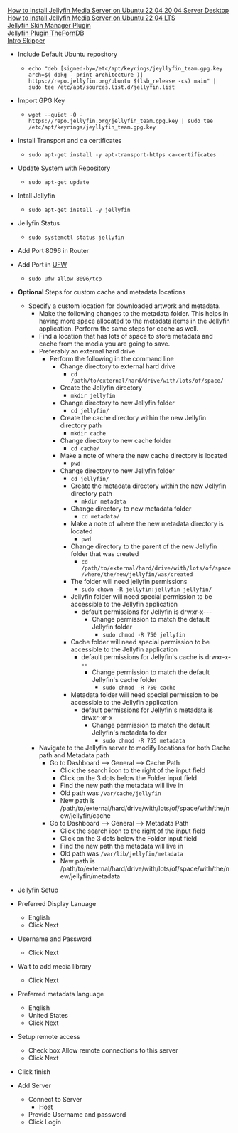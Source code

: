 [How to Install Jellyfin Media Server on Ubuntu 22 04 20 04 Server Desktop](https://www.linuxbabe.com/ubuntu/install-jellyfin-media-server-ubuntu-20-04)<br />
[How to Install Jellyfin Media Server on Ubuntu 22 04 LTS](https://www.linuxcapable.com/how-to-install-jellyfin-media-server-on-ubuntu-22-04-lts)<br />
[Jellyfin Skin Manager Plugin](https://github.com/danieladov/jellyfin-plugin-skin-manager)<br />
[Jellyfin Plugin ThePornDB](https://github.com/ThePornDatabase/Jellyfin.Plugin.ThePornDB)<br />
[Intro Skipper](https://github.com/ergoz/jellyfin-intro-skipper)<br />

* Include Default Ubuntu repository
  * `echo "deb [signed-by=/etc/apt/keyrings/jeyllyfin_team.gpg.key arch=$( dpkg --print-architecture )] https://repo.jellyfin.org/ubuntu $(lsb_release -cs) main" | sudo tee /etc/apt/sources.list.d/jellyfin.list`
* Import GPG Key
  * `wget --quiet -O - https://repo.jellyfin.org/jellyfin_team.gpg.key | sudo tee /etc/apt/keyrings/jeyllyfin_team.gpg.key`
* Install Transport and ca certificates
  * `sudo apt-get install -y apt-transport-https ca-certificates`
* Update System with Repository
  * `sudo apt-get update`
* Intall Jellyfin
  * `sudo apt-get install -y jellyfin`
* Jellyfin Status
  * `sudo systemctl status jellyfin`
* Add Port 8096 in Router
* Add Port in [UFW](https://github.com/Cuates/ubuntuinstall/tree/main/system/ufw)
  * `sudo ufw allow 8096/tcp`

* **Optional** Steps for custom cache and metadata locations
  * Specify a custom location for downloaded artwork and metadata.
    * Make the following changes to the metadata folder. This helps in having more space allocated to the metadata items in the Jellyfin application. Perform the same steps for cache as well.
    * Find a location that has lots of space to store metadata and cache from the media you are going to save.
    * Preferably an external hard drive
      * Perform the following in the command line
        * Change directory to external hard drive
          * `cd /path/to/external/hard/drive/with/lots/of/space/`
        * Create the Jellyfin directory
          * `mkdir jellyfin`
        * Change directory to new Jellyfin folder
          * `cd jellyfin/`
        * Create the cache directory within the new Jellyfin directory path
          * `mkdir cache`
        * Change directory to new cache folder
          * `cd cache/`
        * Make a note of where the new cache directory is located
          * `pwd`
        * Change directory to new Jellyfin folder
          * `cd jellyfin/`
          * Create the metadata directory within the new Jellyfin directory path
            * `mkdir metadata`
          * Change directory to new metadata folder
            * `cd metadata/`
          * Make a note of where the new metadata directory is located
            * `pwd`
          * Change directory to the parent of the new Jellyfin folder that was created
            * `cd /path/to/external/hard/drive/with/lots/of/space/where/the/new/jellyfin/was/created`
          * The folder will need jellyfin permissions
            * `sudo chown -R jellyfin:jellyfin jellyfin/`
          * Jellyfin folder will need special permission to be accessible to the Jellyfin application
            * default permissions for Jellyfin is drwxr-x---
              * Change permission to match the default Jellyfin folder
                * `sudo chmod -R 750 jellyfin`
          * Cache folder will need special permission to be accessible to the Jellyfin application
            * default permissions for Jellyfin's cache is drwxr-x---
              * Change permission to match the default Jellyfin's cache folder
                * `sudo chmod -R 750 cache`
          * Metadata folder will need special permission to be accessible to the Jellyfin application
            * default permissions for Jellyfin's metadata is drwxr-xr-x
              * Change permission to match the default Jellyfin's metadata folder
                * `sudo chmod -R 755 metadata`
    * Navigate to the Jellyfin server to modify locations for both Cache path and Metadata path
      * Go to Dashboard --> General --> Cache Path
        * Click the search icon to the right of the input field
        * Click on the 3 dots below the Folder input field
        * Find the new path the metadata will live in
        * Old path was `/var/cache/jellyfin`
        * New path is /path/to/external/hard/drive/with/lots/of/space/with/the/new/jellyfin/cache
      * Go to Dashboard --> General --> Metadata Path
        * Click the search icon to the right of the input field
        * Click on the 3 dots below the Folder input field
        * Find the new path the metadata will live in
        * Old path was `/var/lib/jellyfin/metadata`
        * New path is /path/to/external/hard/drive/with/lots/of/space/with/the/new/jellyfin/metadata


* Jellyfin Setup
 * Preferred Display Lanuage
   * English
   * Click Next
 * Username and Password
   * Click Next
 * Wait to add media library
   * Click Next
 * Preferred metadata language
   * English
   * United States
   * Click Next
 * Setup remote access
   * Check box Allow remote connections to this server
   * Click Next
 * Click finish
 * Add Server
   * Connect to Server
     * Host
   * Provide Username and password
   * Click Login
